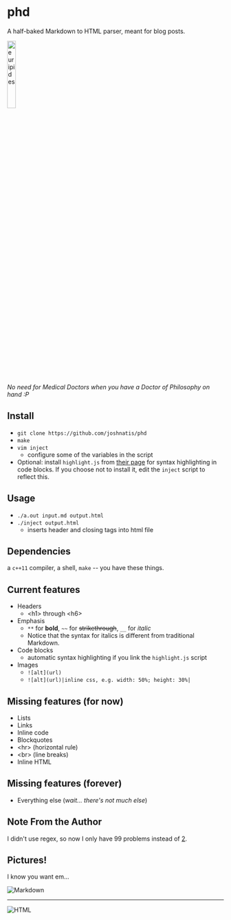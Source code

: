 # phd
A half-baked Markdown to HTML parser, meant for blog posts.

<img src="https://user-images.githubusercontent.com/31445542/77646031-27847580-6f3a-11ea-8b5c-d5868bf4b6db.png" alt="euripides" title="A cute euripides" width="20%">

*No need for Medical Doctors when you have a Doctor of Philosophy on hand :P*


## Install
* `git clone https://github.com/joshnatis/phd`
* `make`
* `vim inject`
  * configure some of the variables in the script
* Optional: install `highlight.js` from [their page](https://highlightjs.org/download/) for syntax highlighting in code blocks. If you choose not to install it, edit the `inject` script to reflect this.

## Usage
* `./a.out input.md output.html`
* `./inject output.html`
  * inserts header and closing tags into html file
  
## Dependencies
a `c++11` compiler, a shell, `make` -- you have these things.

## Current features
* Headers
  * \<h1> through \<h6>
* Emphasis
  * `**` for **bold**, `~~` for ~~strikethrough~~, `__` for *italic*
  * Notice that the syntax for italics is different from traditional Markdown.
* Code blocks
  * automatic syntax highlighting if you link the `highlight.js` script
* Images
  * `![alt](url)`
  * `![alt](url)|inline css, e.g. width: 50%; height: 30%|`

## Missing features (for now)
* Lists
* Links
* Inline code
* Blockquotes
* \<hr> (horizontal rule)
* \<br> (line breaks)
* Inline HTML

## Missing features (forever)
* Everything else (*wait... there's not much else*)

## Note From the Author
I didn't use regex, so now I only have 99 problems instead of [2](https://blog.codinghorror.com/regular-expressions-now-you-have-two-problems/).

## Pictures!
I know you want em...

![Markdown](https://user-images.githubusercontent.com/31445542/77647237-6ddad400-6f3c-11ea-94b8-65900b429386.png)

---

![HTML](https://user-images.githubusercontent.com/31445542/77647239-6ddad400-6f3c-11ea-8dff-2325aea2b5e4.png)

